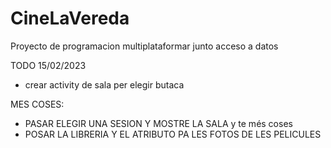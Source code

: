 # CineLaVereda
Proyecto de programacion multiplataformar junto acceso a datos

TODO 15/02/2023
  - crear activity de sala per elegir butaca
  
MES COSES:
  - PASAR ELEGIR UNA SESION Y MOSTRE LA SALA y te més coses
  - POSAR LA LIBRERIA Y EL ATRIBUTO PA LES FOTOS DE LES PELICULES
